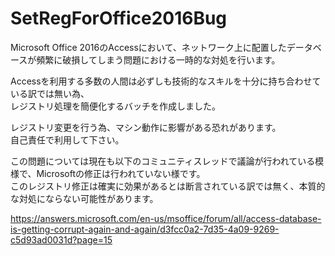 # SetRegForOffice2016Bug
Microsoft Office 2016のAccessにおいて、ネットワーク上に配置したデータベースが頻繁に破損してしまう問題における一時的な対処を行います。  

Accessを利用する多数の人間は必ずしも技術的なスキルを十分に持ち合わせている訳では無い為、  
レジストリ処理を簡便化するバッチを作成しました。  

レジストリ変更を行う為、マシン動作に影響がある恐れがあります。  
自己責任で利用して下さい。

この問題については現在も以下のコミュニティスレッドで議論が行われている模様で、Microsoftの修正は行われていない様です。  
このレジストリ修正は確実に効果があるとは断言されている訳では無く、本質的な対処にならない可能性があります。  

https://answers.microsoft.com/en-us/msoffice/forum/all/access-database-is-getting-corrupt-again-and-again/d3fcc0a2-7d35-4a09-9269-c5d93ad0031d?page=15

